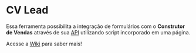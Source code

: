 # CV Lead

Essa ferramenta possibilita a integração de formulários com o **Construtor de Vendas** através de sua [API](https://docs.cvcrm.com.br/) utilizando script incorporado em uma página. 

Acesse a [Wiki](https://github.com/alfamaweb/alfamadev/wiki) para saber mais!